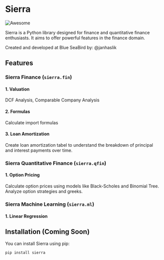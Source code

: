# Sierra
![Awesome](https://awesome.re/badge.svg)

Sierra is a Python library designed for finance and quantitative finance enthusiasts. It aims to offer powerful features in the finance domain.

Created and developed at Blue SeaBird by: @janhaslik

## Features

### Sierra Finance (`sierra.fin`)

#### 1. Valuation
DCF Analysis, Comparable Company Analysis

#### 2. Formulas
Calculate import formulas

#### 3. Loan Amortization
Create loan amortization tabel to understand the breakdown of principal and interest payments over time.

### Sierra Quantitative Finance (`sierra.qfin`)

#### 1. Option Pricing
Calculate option prices using models like Black-Scholes and Binomial Tree. Analyze option strategies and greeks.

### Sierra Machine Learning (`sierra.ml`)

#### 1. Linear Regression

## Installation (Coming Soon)

You can install Sierra using pip:

```bash
pip install sierra
